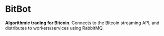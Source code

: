 BitBot
=====

**Algorithmic trading for Bitcoin**. Connects to the Bitcoin streaming API, and distributes to workers/services using RabbitMQ. 
